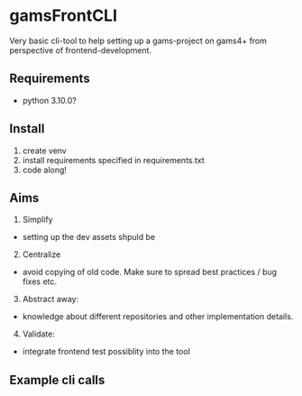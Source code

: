 
# gamsFrontCLI

Very basic cli-tool to help setting up a gams-project on gams4+ from perspective of frontend-development.

## Requirements
- python 3.10.0?

## Install

1. create venv
2. install requirements specified in requirements.txt
3. code along!


## Aims

1. Simplify
  - setting up the dev assets shpuld be
2. Centralize
  - avoid copying of old code. Make sure to spread best practices / bug fixes etc.
3. Abstract away:
  - knowledge about different repositories and other implementation details.
4. Validate:
  - integrate frontend test possiblity into the tool


## Example cli calls

```sh


```